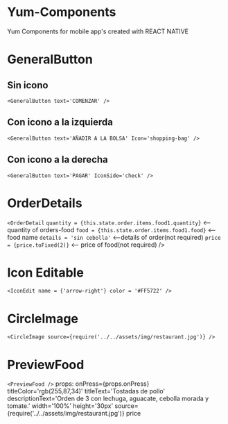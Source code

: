 # Yum-Components
Yum Components for mobile app's created with REACT NATIVE

# GeneralButton

## Sin icono


`<GeneralButton
 text='COMENZAR'
/>`

## Con icono a la izquierda


`<GeneralButton
  text='AÑADIR A LA BOLSA'
  Icon='shopping-bag'
/>`

## Con icono a la derecha


`<GeneralButton
  text='PAGAR'
  IconSide='check'
/>`

# OrderDetails

`<OrderDetail`
    `quantity = {this.state.order.items.food1.quantity}`  <-- quantity of orders-food
    `food = {this.state.order.items.food1.food}` <--food name
    `details = 'sin cebolla'` <--details of order(not required)
    `price = {price.toFixed(2)}` <-- price of food(not required)
/>

# Icon Editable

`<IconEdit
  name = {'arrow-right'}
  color = '#FF5722'
/>
`
# CircleImage
`<CircleImage
  source={require('../../assets/img/restaurant.jpg')}
 />`

# PreviewFood

`<PreviewFood />`
props:
  onPress={props.onPress}
  titleColor='rgb(255,87,34)'
  titleText='Tostadas de pollo'
  descriptionText='Orden de 3 con lechuga, aguacate, cebolla morada y tomate.'
  width='100%'
  height='30px'
  source={require('../../assets/img/restaurant.jpg')}
  price


[img1]: img/generalbutton.jpg "general button"
[img2]: img/generalbutton1.jpg "icon left"
[img3]: img/generalbutton2.jpg "icon right"
[img4]: img/orderDetails.jpg "Order details"
